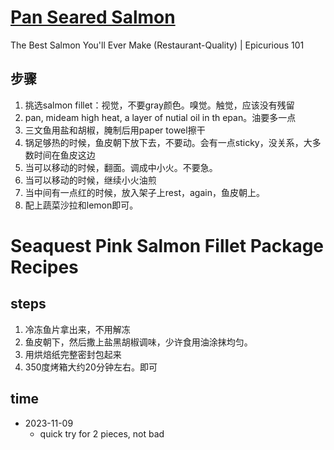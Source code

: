 # [Pan Seared Salmon](https://www.youtube.com/watch?v=mxa-4hN1-qM)

The Best Salmon You'll Ever Make (Restaurant-Quality) | Epicurious 101

## 步骤
1. 挑选salmon fillet：视觉，不要gray颜色。嗅觉。触觉，应该没有残留
2. pan, mideam high heat, a layer of nutial oil in th epan。油要多一点
3. 三文鱼用盐和胡椒，腌制后用paper towel擦干
4. 锅足够热的时候，鱼皮朝下放下去，不要动。会有一点sticky，没关系，大多数时间在鱼皮这边
5. 当可以移动的时候，翻面。调成中小火。不要急。
6. 当可以移动的时候，继续小火油煎
7. 当中间有一点红的时候，放入架子上rest，again，鱼皮朝上。
8. 配上蔬菜沙拉和lemon即可。

# Seaquest Pink Salmon Fillet Package Recipes

## steps
1. 冷冻鱼片拿出来，不用解冻
2. 鱼皮朝下，然后撒上盐黑胡椒调味，少许食用油涂抹均匀。
3. 用烘焙纸完整密封包起来
4. 350度烤箱大约20分钟左右。即可

## time
- 2023-11-09
  - quick try for 2 pieces, not bad


